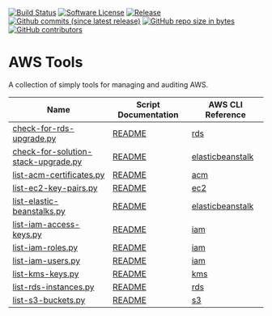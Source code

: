 [![Build Status](https://img.shields.io/travis/AntiPhotonltd/aws-tools/master.svg)](https://travis-ci.org/AntiPhotonltd/aws-tools)
[![Software License](https://img.shields.io/badge/license-MIT-blue.svg)](LICENSE.md)
[![Release](https://img.shields.io/github/release/AntiPhotonltd/aws-tools.svg)](https://github.com/AntiPhotonltd/aws-tools/releases/latest)
[![Github commits (since latest release)](https://img.shields.io/github/commits-since/AntiPhotonltd/aws-tools/latest.svg)](https://github.com/AntiPhotonltd/aws-tools/commits)
[![GitHub repo size in bytes](https://img.shields.io/github/repo-size/AntiPhotonltd/aws-tools.svg)](https://github.com/AntiPhotonltd/aws-tools)
[![GitHub contributors](https://img.shields.io/github/contributors/AntiPhotonltd/aws-tools.svg)](https://github.com/AntiPhotonltd/aws-tools)

AWS Tools
=========

A collection of simply tools for managing and auditing AWS.

| Name | Script Documentation | AWS CLI Reference |
| --- | --- | --- |
| [check-for-rds-upgrade.py](src/rds/check-for-rds-upgrade/check-for-rds-upgrade.py) | [README](src/rds/check-for-rds-upgrade/README.md) | [rds][L_rds] |
| [check-for-solution-stack-upgrade.py](src/elasticbeanstalk/check-for-solution-stack-upgrade/check-for-solution-stack-upgrade.py) | [README](src/elasticbeanstalk/check-for-solution-stack-upgrade/README.md)| [elasticbeanstalk][L_elasticbeanstalk] |
| [list-acm-certificates.py](src/acm/list-acm-certificates/list-acm-certificates.py) | [README](src/acm/list-certificates/README.md) | [acm][L_acm] |
| [list-ec2-key-pairs.py](src/ec2/list-ec2-key-pairs/list-ec2-key-pairs.py) | [README](src/ec2/list-ec2-key-pairs/README.md) | [ec2][L_ec2] |
| [list-elastic-beanstalks.py](src/elasticbeanstalk/list-elastic-beanstalks/list-elastic-beanstalks.py) | [README](src/elasticbeanstalk/list-elastic-beanstalks/README.md) | [elasticbeanstalk][L_elasticbeanstalk] |
| [list-iam-access-keys.py](src/iam/list-iam-access-keys/list-iam-access-keys.py) | [README](src/iam/list-iam-access-keys/README.md) | [iam][L_iam] |
| [list-iam-roles.py](src/iam/list-iam-roles/list-roles.py) | [README](src/iam/list-iam-roles/README.md) | [iam][L_iam] |
| [list-iam-users.py](src/iam/list-iam-users/list-users.py) | [README](src/iam/list-iam-users/README.md) | [iam][L_iam] |
| [list-kms-keys.py](src/kms/list-kms-keys/list-kms-keys.py) | [README](src/kms/list-kms-keys/README.md) | [kms][L_kms] |
| [list-rds-instances.py](src/rds/list-rds-instances/list-rds-instances.py) | [README](src/rds/list-rds-instances/README.md) | [rds][L_rds] |
| [list-s3-buckets.py](src/s3/list-s3-buckets/list-s3-buckets.py) | [README](src/s3/list-s3-buckets/README.md) | [s3][L_s3] |


[L_acm]: https://docs.aws.amazon.com/cli/latest/reference/acm/index.html
[L_ec2]: https://docs.aws.amazon.com/cli/latest/reference/ec2/index.html
[L_elasticbeanstalk]: https://docs.aws.amazon.com/cli/latest/reference/elasticbeanstalk/index.html
[L_iam]: https://docs.aws.amazon.com/cli/latest/reference/iam/index.html
[L_kms]: https://docs.aws.amazon.com/cli/latest/reference/kms/index.html
[L_rds]: https://docs.aws.amazon.com/cli/latest/reference/rds/index.html
[L_s3]: https://docs.aws.amazon.com/cli/latest/reference/s3/index.html
